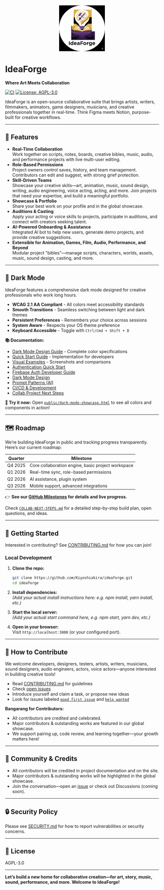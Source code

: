 <p align="center">
 <img src='public/img/logo.png' height='150' alt="IdeaForge Logo" />
</p>

# IdeaForge

**Where Art Meets Collaboration**

[![CI](https://github.com/Kiyoshiakira/ideaforge/workflows/CI%20-%20Continuous%20Integration/badge.svg)](https://github.com/Kiyoshiakira/ideaforge/actions/workflows/ci.yml)
[![License: AGPL-3.0](https://img.shields.io/badge/License-AGPL%203.0-blue.svg)](LICENSE)

IdeaForge is an open-source collaborative suite that brings artists, writers, filmmakers, animators, game designers, musicians, and creative professionals together in real-time. Think Figma meets Notion, purpose-built for creative workflows.

---

## 🌟 Features

- **Real-Time Collaboration**  
  Work together on scripts, notes, boards, creative bibles, music, audio, and performance projects with live multi-user editing.
- **Role-Based Permissions**  
  Project owners control saves, history, and team management. Contributors can edit and suggest, with strong grief protection.
- **Skill-Driven Teams**  
  Showcase your creative skills—art, animation, music, sound design, writing, audio engineering, voice acting, acting, and more. Join projects that need your expertise, and build a meaningful portfolio.
- **Showcase & Portfolio**  
  Share your best work on your profile and in the global showcase.
- **Auditions & Casting**  
  Apply your acting or voice skills to projects, participate in auditions, and connect with creators seeking talent.
- **AI-Powered Onboarding & Assistance**  
  Integrated AI bot to help new users, generate demo projects, and provide creative suggestions.
- **Extensible for Animation, Games, Film, Audio, Performance, and Beyond**  
  Modular project "bibles"—manage scripts, characters, worlds, assets, music, sound design, casting, and more.

---

## 🌙 Dark Mode

IdeaForge features a comprehensive dark mode designed for creative professionals who work long hours.

- **WCAG 2.1 AA Compliant** - All colors meet accessibility standards
- **Smooth Transitions** - Seamless switching between light and dark themes
- **Persistent Preferences** - Remembers your choice across sessions
- **System Aware** - Respects your OS theme preference
- **Keyboard Accessible** - Toggle with `Ctrl/Cmd + Shift + D`

**📚 Documentation:**

- [Dark Mode Design Guide](DARK_MODE_DESIGN.md) - Complete color specifications
- [Quick Start Guide](DARK_MODE_QUICK_START.md) - Implementation for developers
- [Visual Examples](docs/DARK_MODE_VISUALS.md) - Screenshots and comparisons
- [Authentication Quick Start](docs/authentication/QUICK_START_AUTH.md)
- [Firebase Auth Developer Guide](docs/authentication/AUTH_DEVELOPER_GUIDE.md)
- [Dark Mode Design](docs/dark_mode/DARK_MODE_DESIGN.md)
- [Prompt Patterns (AI)](docs/ai/prompt_patterns.md)
- [CI/CD & Development](docs/development/CI_CD_SETUP_SUMMARY.md)
- [Collab Project Next Steps](docs/collab_next_steps.md)

**🎨 Try it now:** Open [`public/dark-mode-showcase.html`](public/dark-mode-showcase.html) to see all colors and components in action!

---

## 🗺️ Roadmap

We’re building IdeaForge in public and tracking progress transparently. Here’s our current roadmap:

| Quarter | Milestone                                          |
| ------- | -------------------------------------------------- |
| Q4 2025 | Core collaboration engine, basic project workspace |
| Q1 2026 | Real-time sync, role-based permissions             |
| Q2 2026 | AI assistance, plugin system                       |
| Q3 2026 | Mobile support, advanced integrations              |

👉 **See our [GitHub Milestones](https://github.com/Kiyoshiakira/ideaforge/milestones) for details and live progress.**

Check [`COLLAB-NEXT-STEPS.md`](COLLAB-NEXT-STEPS.md) for a detailed step-by-step build plan, open questions, and ideas.

---

## 🚀 Getting Started

Interested in contributing? See [CONTRIBUTING.md](CONTRIBUTING.md) for how you can join!

### Local Development

1. **Clone the repo:**

   ```bash
   git clone https://github.com/Kiyoshiakira/ideaforge.git
   cd ideaforge
   ```

2. **Install dependencies:**  
   _(Add your actual install instructions here: e.g. npm install, yarn install, etc.)_

3. **Start the local server:**  
   _(Add your actual start command here, e.g. npm start, yarn dev, etc.)_

4. **Open in your browser:**  
   Visit `http://localhost:3000` (or your configured port).

---

## 🤝 How to Contribute

We welcome developers, designers, testers, artists, writers, musicians, sound designers, audio engineers, actors, voice actors—anyone interested in building creative tools!

- Read [CONTRIBUTING.md](CONTRIBUTING.md) for guidelines
- Check [open issues](https://github.com/Kiyoshiakira/ideaforge/issues)
- Introduce yourself and claim a task, or propose new ideas
- Look for issues labeled [`good first issue`](https://github.com/Kiyoshiakira/ideaforge/labels/good%20first%20issue) and [`help wanted`](https://github.com/Kiyoshiakira/ideaforge/labels/help%20wanted)

**Bangarang for Contributors:**

- All contributors are credited and celebrated.
- Major contributors & outstanding works are featured in our global showcase.
- We support pairing up, code review, and learning together—your growth matters here!

---

## 🙌 Community & Credits

- All contributors will be credited in project documentation and on the site.
- Major contributors & outstanding works will be highlighted in the global showcase.
- Join the conversation—open an [issue](https://github.com/Kiyoshiakira/ideaforge/issues) or check out Discussions (coming soon).

---

## 🔒 Security Policy

Please see [SECURITY.md](SECURITY.md) for how to report vulnerabilities or security concerns.

---

## 📄 License

AGPL-3.0

---

**Let’s build a new home for collaborative creation—for art, story, music, sound, performance, and more. Welcome to IdeaForge!**
